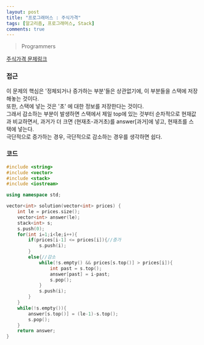 ```yaml
---
layout: post
title: "프로그래머스 : 주식가격"
tags: [알고리즘, 프로그래머스, Stack]
comments: true
---
```


> Programmers  

[주식가격 문제링크](https://school.programmers.co.kr/learn/courses/30/lessons/42584)  

### 접근  
이 문제의 핵심은 '정체되거나 증가하는 부분'들은 상관없기에, 이 부분들을 스택에 저장해놓는 것이다.  
또한, 스택에 넣는 것은 '초' 에 대한 정보를 저장한다는 것이다.  
그래서 감소하는 부분이 발생하면 스택에서 제일 top에 있는 것부터 순차적으로 현재값과 비교하면서, 과거가 더 크면 (현재초-과거초)를 answer[과거]에 넣고, 현재초를 스택에 넣는다.  
극단적으로 증가하는 경우, 극단적으로 감소하는 경우를 생각하면 쉽다.   

### 코드  
~~~c++
#include <string>
#include <vector>
#include <stack>
#include <iostream>

using namespace std;

vector<int> solution(vector<int> prices) {
    int le = prices.size(); 
    vector<int> answer(le);
    stack<int> s;
    s.push(0);
    for(int i=1;i<le;i++){
        if(prices[i-1] <= prices[i]){//증가
            s.push(i);
        }
        else{//감소
            while(!s.empty() && prices[s.top()] > prices[i]){
                int past = s.top();
                answer[past] = i-past;
                s.pop();
            }
            s.push(i);
        }
    }
    while(!s.empty()){
        answer[s.top()] = (le-1)-s.top();
        s.pop();
    }
    return answer;
}
~~~
